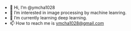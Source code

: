 - 👋 Hi, I’m @ymcha1028
- 👀 I’m interested in image processing by machine leanring.
- 🌱 I’m currently learning deep learning.
- 📫 How to reach me is ymcha1028@gmail.com

<!---
ymcha1028/ymcha1028 is a ✨ special ✨ repository because its `README.md` (this file) appears on your GitHub profile.
You can click the Preview link to take a look at your changes.
--->
